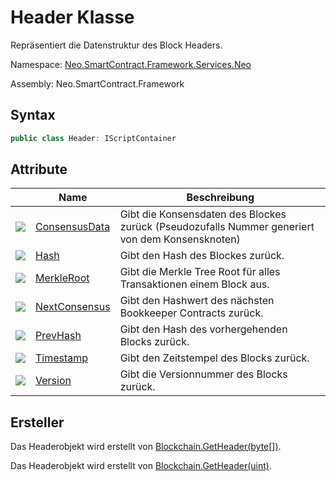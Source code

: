 # Header Klasse

Repräsentiert die Datenstruktur des Block Headers.


Namespace: [Neo.SmartContract.Framework.Services.Neo](../neo.md)

Assembly: Neo.SmartContract.Framework

## Syntax

```c#
public class Header: IScriptContainer
```

## Attribute

| | Name | Beschreibung |
| ---------------------------------------- | ---------------------------------------- | -------------------------- |
| ![](https://i-msdn.sec.s-msft.com/dynimg/IC74937.jpeg) | [ConsensusData](Header/ConsensusData.md) | Gibt die Konsensdaten des Blockes zurück (Pseudozufalls Nummer generiert von dem Konsensknoten) |
| ![](https://i-msdn.sec.s-msft.com/dynimg/IC74937.jpeg) | [Hash](Header/ConsensusData.md)          | Gibt den Hash des Blockes zurück. |
| ![](https://i-msdn.sec.s-msft.com/dynimg/IC74937.jpeg) | [MerkleRoot](Header/MerkleRoot.md)       | Gibt die Merkle Tree Root für alles Transaktionen einem Block aus. |
| ![](https://i-msdn.sec.s-msft.com/dynimg/IC74937.jpeg) | [NextConsensus](Header/NextConsensus.md) | Gibt den Hashwert des nächsten Bookkeeper Contracts zurück. |
| ![](https://i-msdn.sec.s-msft.com/dynimg/IC74937.jpeg) | [PrevHash](Header/PrevHash.md)           | Gibt den Hash des vorhergehenden Blocks zurück. |
| ![](https://i-msdn.sec.s-msft.com/dynimg/IC74937.jpeg) | [Timestamp](Header/Timestamp.md)         | Gibt den Zeitstempel des Blocks zurück. |
| ![](https://i-msdn.sec.s-msft.com/dynimg/IC74937.jpeg) | [Version](Header/Version.md)             | Gibt die Versionnummer des Blocks zurück.  |

## Ersteller

Das Headerobjekt wird erstellt von [Blockchain.GetHeader(byte[])](Blockchain/GetHeader.md).

Das Headerobjekt wird erstellt von [Blockchain.GetHeader(uint)](Blockchain/GetHeader2.md).
